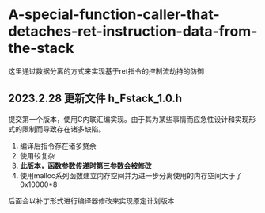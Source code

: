 # A-special-function-caller-that-detaches-ret-instruction-data-from-the-stack
这里通过数据分离的方式来实现基于ret指令的控制流劫持的防御

## 2023.2.28 更新文件 h_Fstack_1.0.h
提交第一个版本，使用C内联汇编实现。由于其为某些事情而应急性设计和实现形式的限制而导致存在诸多缺陷。
1. 编译后指令存在诸多赘余
2. 使用较复杂
3. **此版本，函数参数传递时第三参数会被修改**
4. 使用malloc系列函数建立内存空间并为进一步分离使用的内存空间大于了0x10000\*8

后面会以补丁形式进行编译器修改来实现原定计划版本


